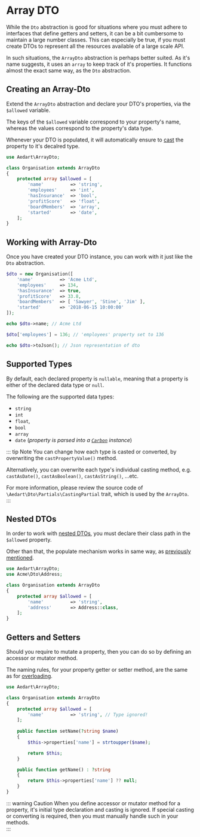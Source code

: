 # Array DTO

While the `Dto` abstraction is good for situations where you must adhere to interfaces that define getters and setters, it can be a bit cumbersome to maintain a large number classes.
This can especially be true, if you must create DTOs to represent all the resources available of a large scale API.

In such situations, the `ArrayDto` abstraction is perhaps better suited.
As it's name suggests, it uses an `array` to keep track of it's properties.
It functions almost the exact same way, as the `Dto` abstraction.

## Creating an Array-Dto

Extend the `ArrayDto` abstraction and declare your DTO's properties, via the `$allowed` variable.

The keys of the `$allowed` variable correspond to your property's name, whereas the values correspond to the property's data type.

Whenever your DTO is populated, it will automatically ensure to [cast](http://php.net/manual/en/language.types.type-juggling.php#language.types.typecasting) the property to it's decalred type. 

```php
use Aedart\ArrayDto;

class Organisation extends ArrayDto
{
    protected array $allowed = [
        'name'          => 'string',
        'employees'     => 'int',
        'hasInsurance'  => 'bool',
        'profitScore'   => 'float',
        'boardMembers'  => 'array',
        'started'       => 'date',
    ];
}
```

## Working with Array-Dto

Once you have created your DTO instance, you can work with it just like the `Dto` abstraction.

```php
$dto = new Organisation([
    'name'          => 'Acme Ltd',
    'employees'     => 134,
    'hasInsurance'  => true,
    'profitScore'   => 33.8,
    'boardMembers'  => [ 'Sawyer', 'Stine', 'Jim' ],
    'started'       => '2018-06-15 10:00:00'
]);

echo $dto->name; // Acme Ltd

$dto['employees'] = 136; // 'employees' property set to 136

echo $dto->toJson(); // Json representation of dto
```

## Supported Types

By default, each declared property is `nullable`, meaning that a property is either of the declared data type or `null`.

The following are the supported data types:

* `string`
* `int`
* `float`, 
* `bool`
* `array`
* `date` (_property is parsed into a [`Carbon`](https://carbon.nesbot.com/docs/) instance_)

::: tip Note
You can change how each type is casted or converted, by overwriting the `castPropertyValue()` method.

Alternatively, you can overwrite each type's individual casting method, e.g. `castAsDate()`, `castAsBoolean()`, `castAsString()`, ...etc.

For more information, please review the source code of `\Aedart\Dto\Partials\CastingPartial` trait, which is used by the `ArrayDto`.
:::

## Nested DTOs

In order to work with [nested DTOs](../nested-dto.md), you must declare their class path in the `$allowed` property.

Other than that, the populate mechanism works in same way, as [previously mentioned](../nested-dto.md).

```php
use Aedart\ArrayDto;
use Acme\Dto\Address;

class Organisation extends ArrayDto
{
    protected array $allowed = [
        'name'          => 'string',
        'address'       => Address::class,
    ];
}
```

## Getters and Setters

Should you require to mutate a property, then you can do so by defining an accessor or mutator method.

The naming rules, for your property getter or setter method, are the same as for [overloading](../../properties/README.md).

```php
use Aedart\ArrayDto;

class Organisation extends ArrayDto
{
    protected array $allowed = [
        'name'          => 'string', // Type ignored!
    ];
    
    public function setName(?string $name)
    {
        $this->properties['name'] = strtoupper($name);

        return $this;
    }

    public function getName() : ?string
    {
        return $this->properties['name'] ?? null;
    }
}
```

::: warning Caution
When you define accessor or mutator method for a property, it's initial type declaration and casting is ignored.
If special casting or converting is required, then you must manually handle such in your methods.  
:::
